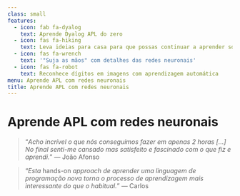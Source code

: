 ```yaml
---
class: small
features:
  - icon: fab fa-dyalog
    text: Aprende Dyalog APL do zero
  - icon: fas fa-hiking
    text: Leva ideias para casa para que possas continuar a aprender sozinho
  - icon: fas fa-wrench
    text: '"Suja as mãos" com detalhes das redes neuronais'
  - icon: fas fa-robot
    text: Reconhece dígitos em imagens com aprendizagem automática
menu: Aprende APL com redes neuronais
title: Aprende APL com redes neuronais
---
```


# Aprende APL com redes neuronais

 > “*Acho incrível o que nós conseguimos fazer em apenas 2 horas [...] No final senti-me cansado mas satisfeito e fascinado com o que fiz e aprendi.*”  &mdash; João Afonso

<!-- -->

 > “*Esta* hands-on *approach de aprender uma linguagem de programação nova torna o processo de aprendizagem mais interessante do que o habitual.*”  &mdash; Carlos